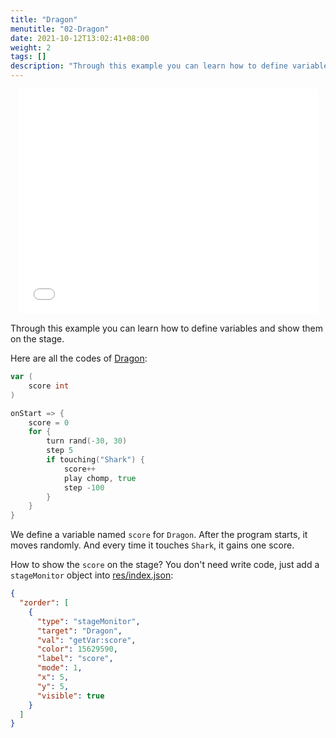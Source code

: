 ```yaml
---
title: "Dragon"
menutitle: "02-Dragon"
date: 2021-10-12T13:02:41+08:00
weight: 2
tags: []
description: "Through this example you can learn how to define variables and show them on the stage."
---
```


<center style="width:100%; height:360px;">
<iframe src="../dragon.html" style="width: 479px;height:359px; border:0;" allow="autoplay"></iframe>
</center>

Through this example you can learn how to define variables and show them on the stage.

Here are all the codes of [Dragon](https://github.com/goplus/spx/blob/main/tutorial/02-Dragon/Dragon.spx):

```go
var (
	score int
)

onStart => {
	score = 0
	for {
		turn rand(-30, 30)
		step 5
		if touching("Shark") {
			score++
			play chomp, true
			step -100
		}
	}
}
```

We define a variable named `score` for `Dragon`. After the program starts, it moves randomly. And every time it touches `Shark`, it gains one score.

How to show the `score` on the stage? You don't need write code, just add a `stageMonitor` object into [res/index.json](https://github.com/goplus/spx/blob/main/tutorial/02-Dragon/res/index.json):

```json
{
  "zorder": [
    {
      "type": "stageMonitor",
      "target": "Dragon",
      "val": "getVar:score",
      "color": 15629590,
      "label": "score",
      "mode": 1,
      "x": 5,
      "y": 5,
      "visible": true
    }
  ]
}
```

